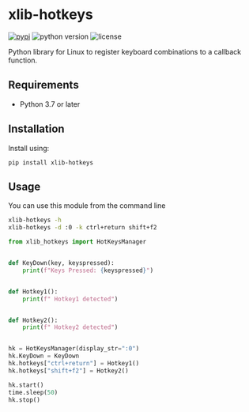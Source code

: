 # xlib-hotkeys

[![pypi](https://img.shields.io/pypi/v/xlib-hotkeys.svg)](https://pypi.python.org/pypi/xlib-hotkeys)
![python version](https://img.shields.io/pypi/pyversions/xlib-hotkeys.svg)
![license](https://img.shields.io/pypi/l/xlib-hotkeys.svg)

Python library for Linux to register keyboard combinations to a callback function.


## Requirements
* Python 3.7 or later


## Installation
Install using:
```
pip install xlib-hotkeys
```


## Usage
You can use this module from the command line
```bash
xlib-hotkeys -h
xlib-hotkeys -d :0 -k ctrl+return shift+f2
```

```python
from xlib_hotkeys import HotKeysManager


def KeyDown(key, keyspressed):
    print(f"Keys Pressed: {keyspressed}")


def Hotkey1():
    print(f" Hotkey1 detected")


def Hotkey2():
    print(f" Hotkey2 detected")


hk = HotKeysManager(display_str=":0")
hk.KeyDown = KeyDown
hk.hotkeys["ctrl+return"] = Hotkey1()
hk.hotkeys["shift+f2"] = Hotkey2()

hk.start()
time.sleep(50)
hk.stop()
```
